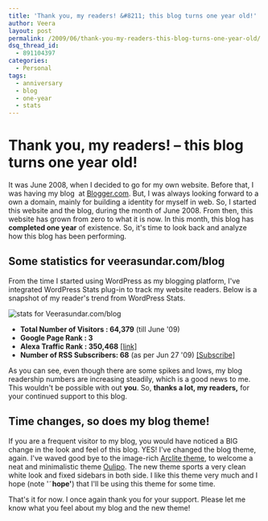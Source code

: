 ```yaml
---
title: 'Thank you, my readers! &#8211; this blog turns one year old!'
author: Veera
layout: post
permalink: /2009/06/thank-you-my-readers-this-blog-turns-one-year-old/
dsq_thread_id:
  - 891104397
categories:
  - Personal
tags:
  - anniversary
  - blog
  - one-year
  - stats
---
```

# Thank you, my readers! &#8211; this blog turns one year old!

It was June 2008, when I decided to go for my own website. Before that, I was having my blog  at [Blogger.com][1]. But, I was always looking forward to a own a domain, mainly for building a identity for myself in web. So, I started this website  and the blog, during the month of June 2008. From then, this website has grown from zero to what it is now. In this month, this blog has **completed one year** of existence. So, it's time to look back and analyze how this blog has been performing.

 [1]: http://blogger.com

## Some statistics for **veerasundar.com/blog**

From the time I started using WordPress as my blogging platform, I've integrated WordPress Stats plug-in to track my website readers. Below is a snapshot of my reader's trend from WordPress Stats.

![stats for Veerasundar.com/blog][2]

 [2]: http://i187.photobucket.com/albums/x201/talktoveera/veerasundar-com-stats.png

*   **Total Number of Visitors : 64,379** (till June '09)
*   **Google Page Rank : 3**
*   **Alexa Traffic Rank : 350,468** [[link]][3]
*   **Number of RSS Subscribers: 68** (as per Jun 27 '09) [[Subscribe]][4]

 [3]: http://www.alexa.com/siteinfo/veerasundar.com "Alexa traffic rank for veerasundar.com/blog"
 [4]: http://veerasundar.com/blog/feed "Subscribe to this blog"

As you can see, even though there are some spikes and lows, my blog readership numbers are increasing steadily, which is a good news to me. This wouldn't be possible with out **you**. So, **thanks a lot, my readers,** for your continued support to this blog.

## Time changes, so does my blog theme!

If you are a frequent visitor to my blog, you would have noticed a BIG change in the look and feel of this blog. YES! I've changed the blog theme, again. I've waved good bye to the image-rich [Arclite theme][5], to welcome a neat and minimalistic theme [Oulipo][6]. The new theme sports a very clean white look and fixed sidebars in both side. I like this theme very much and I hope (note '˜**hope'**) that I'll be using this theme for some time.

 [5]: http://digitalnature.ro/projects/arclite/ "Arclite - Free wordpress blog theme"
 [6]: http://www.andreamignolo.com/oulipo "Oulipo - Free wordpress theme"

That's it for now. I once again thank you for your support. Please let me know what you feel about my blog and the new theme!